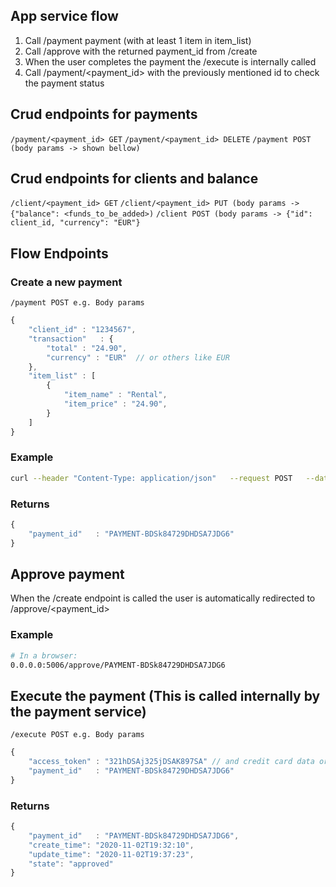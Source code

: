 
## App service flow
1. Call /payment payment (with at least 1 item in item_list) 
2. Call /approve with the returned payment_id from /create
3. When the user completes the payment the /execute is internally called
4. Call /payment/<payment_id> with the previously mentioned id to check the payment status

## Crud endpoints for payments
`/payment/<payment_id> GET`
`/payment/<payment_id> DELETE`
`/payment POST (body params -> shown bellow)`

## Crud endpoints for clients and balance
`/client/<payment_id> GET`
`/client/<payment_id> PUT (body params -> {"balance": <funds_to_be_added>)`
`/client POST (body params -> {"id": client_id, "currency": "EUR"}`

## Flow Endpoints

### Create a new payment
`/payment POST e.g. Body params`
```javascript
{
    "client_id" : "1234567",
    "transaction"   : {
        "total" : "24.90",
        "currency" : "EUR"  // or others like EUR
    },
    "item_list" : [
        {
            "item_name" : "Rental",
            "item_price" : "24.90",
        }
    ]
}
```
### Example
```bash
curl --header "Content-Type: application/json"   --request POST   --data '{"client_id": "LD-34-CV", "transaction" : {"total" : "24.90", "currency": "EUR"}, "item_list" : [{"item_name": "Rental", "item_price" : "24.90"}]}'   http://0.0.0.0:5006/payment
```

### Returns
```javascript
{
    "payment_id"   : "PAYMENT-BDSk84729DHDSA7JDG6"
}
```

## Approve payment
When the /create endpoint is called the user is automatically redirected to /approve/<payment_id>
### Example
```bash
# In a browser:
0.0.0.0:5006/approve/PAYMENT-BDSk84729DHDSA7JDG6
```

## Execute the payment (This is called internally by the payment service)
`/execute POST e.g. Body params`
```javascript
{
    "access_token" : "321hDSAj325jDSAK897SA" // and credit card data or something depending on payment method?
    "payment_id"   : "PAYMENT-BDSk84729DHDSA7JDG6"
}
```

### Returns
```javascript
{
    "payment_id"   : "PAYMENT-BDSk84729DHDSA7JDG6",
    "create_time": "2020-11-02T19:32:10",
    "update_time": "2020-11-02T19:37:23",
    "state": "approved"
}
```
